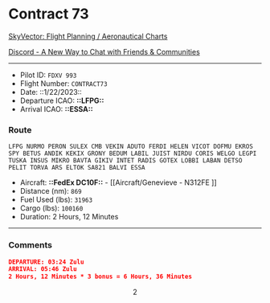 # Contract 73

[SkyVector: Flight Planning / Aeronautical Charts](https://skyvector.com/?ll=54.67891274624878,10.2348632931586&chart=301&zoom=11&fpl=M080F300%20LFPG%20NURMO%20UN874%20VEKIN%20UN873%20ADUTO%20N873%20SPY%20N873%20GRONY%20N873%20LOBBI%20LABAN%20N873%20ARS%20T317%20ELTOK%20ELTOK7P%20ESSA)

[Discord - A New Way to Chat with Friends & Communities](https://discord.com/channels/762513065223782441/1066864508460609576)

---

- Pilot ID: `FDXV 993`
- Flight Number: `CONTRACT73`
- Date: ::1/22/2023::
- Departure ICAO: **::LFPG::**
- Arrival ICAO: **::ESSA::**

### Route

```other
LFPG NURMO PERON SULEX CMB VEKIN ADUTO FERDI HELEN VICOT DOFMU EKROS SPY BETUS ANDIK KEKIX GRONY BEDUM LABIL JUIST NIRDU CORIS WELGO LEGPI TUSKA INSUS MIKRO BAVTA GIKIV INTET RADIS GOTEX LOBBI LABAN DETSO PELIT TORVA ARS ELTOK SA821 BALVI ESSA
```

- Aircraft: **::FedEx DC10F::** - [[Aircraft/Genevieve - N312FE ]]
- Distance (nm): `869`
- Fuel Used (lbs): `31963`
- Cargo (lbs): `100160`
- Duration: 2 Hours, 12 Minutes

---

### Comments

```json
DEPARTURE: 03:24 Zulu
ARRIVAL: 05:46 Zulu
2 Hours, 12 Minutes * 3 bonus = 6 Hours, 36 Minutes
```

$$
2
$$

